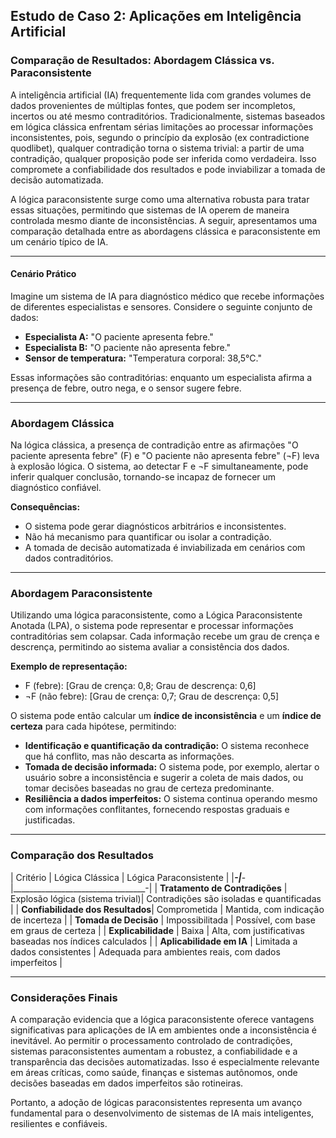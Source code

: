 
## Estudo de Caso 2: Aplicações em Inteligência Artificial

### Comparação de Resultados: Abordagem Clássica vs. Paraconsistente

A inteligência artificial (IA) frequentemente lida com grandes volumes de dados provenientes de múltiplas fontes, que podem ser incompletos, incertos ou até mesmo contraditórios. Tradicionalmente, sistemas baseados em lógica clássica enfrentam sérias limitações ao processar informações inconsistentes, pois, segundo o princípio da explosão (ex contradictione quodlibet), qualquer contradição torna o sistema trivial: a partir de uma contradição, qualquer proposição pode ser inferida como verdadeira. Isso compromete a confiabilidade dos resultados e pode inviabilizar a tomada de decisão automatizada.

A lógica paraconsistente surge como uma alternativa robusta para tratar essas situações, permitindo que sistemas de IA operem de maneira controlada mesmo diante de inconsistências. A seguir, apresentamos uma comparação detalhada entre as abordagens clássica e paraconsistente em um cenário típico de IA.

___

#### Cenário Prático

Imagine um sistema de IA para diagnóstico médico que recebe informações de diferentes especialistas e sensores. Considere o seguinte conjunto de dados:

- **Especialista A:** "O paciente apresenta febre."
- **Especialista B:** "O paciente não apresenta febre."
- **Sensor de temperatura:** "Temperatura corporal: 38,5°C."

Essas informações são contraditórias: enquanto um especialista afirma a presença de febre, outro nega, e o sensor sugere febre.

___

### Abordagem Clássica

Na lógica clássica, a presença de contradição entre as afirmações "O paciente apresenta febre" (F) e "O paciente não apresenta febre" (¬F) leva à explosão lógica. O sistema, ao detectar F e ¬F simultaneamente, pode inferir qualquer conclusão, tornando-se incapaz de fornecer um diagnóstico confiável.

**Consequências:**
- O sistema pode gerar diagnósticos arbitrários e inconsistentes.
- Não há mecanismo para quantificar ou isolar a contradição.
- A tomada de decisão automatizada é inviabilizada em cenários com dados contraditórios.

___

### Abordagem Paraconsistente

Utilizando uma lógica paraconsistente, como a Lógica Paraconsistente Anotada (LPA), o sistema pode representar e processar informações contraditórias sem colapsar. Cada informação recebe um grau de crença e descrença, permitindo ao sistema avaliar a consistência dos dados.

**Exemplo de representação:**
- F (febre): [Grau de crença: 0,8; Grau de descrença: 0,6]
- ¬F (não febre): [Grau de crença: 0,7; Grau de descrença: 0,5]

O sistema pode então calcular um **índice de inconsistência** e um **índice de certeza** para cada hipótese, permitindo:

- **Identificação e quantificação da contradição:** O sistema reconhece que há conflito, mas não descarta as informações.
- **Tomada de decisão informada:** O sistema pode, por exemplo, alertar o usuário sobre a inconsistência e sugerir a coleta de mais dados, ou tomar decisões baseadas no grau de certeza predominante.
- **Resiliência a dados imperfeitos:** O sistema continua operando mesmo com informações conflitantes, fornecendo respostas graduais e justificadas.

___

### Comparação dos Resultados

| Critério                        | Lógica Clássica                  | Lógica Paraconsistente           |
|_________________________________-|_________________________________-|_________________________________-|
| **Tratamento de Contradições**   | Explosão lógica (sistema trivial)| Contradições são isoladas e quantificadas |
| **Confiabilidade dos Resultados**| Comprometida                     | Mantida, com indicação de incerteza |
| **Tomada de Decisão**            | Impossibilitada                  | Possível, com base em graus de certeza |
| **Explicabilidade**              | Baixa                            | Alta, com justificativas baseadas nos índices calculados |
| **Aplicabilidade em IA**         | Limitada a dados consistentes    | Adequada para ambientes reais, com dados imperfeitos |

___

### Considerações Finais

A comparação evidencia que a lógica paraconsistente oferece vantagens significativas para aplicações de IA em ambientes onde a inconsistência é inevitável. Ao permitir o processamento controlado de contradições, sistemas paraconsistentes aumentam a robustez, a confiabilidade e a transparência das decisões automatizadas. Isso é especialmente relevante em áreas críticas, como saúde, finanças e sistemas autônomos, onde decisões baseadas em dados imperfeitos são rotineiras.

Portanto, a adoção de lógicas paraconsistentes representa um avanço fundamental para o desenvolvimento de sistemas de IA mais inteligentes, resilientes e confiáveis.


